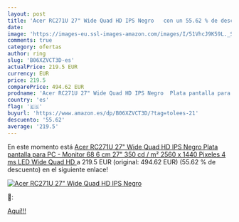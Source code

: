 ```yaml
---
layout: post
title: 'Acer RC271U 27" Wide Quad HD IPS Negro   con un 55.62 % de descuento'
date: 
image: 'https://images-eu.ssl-images-amazon.com/images/I/51VhcJ9K59L._SL200_.jpg'
comments: true
category: ofertas
author: ring
slug: 'B06XZVCT3D-es'
actualPrice: 219.5 EUR
currency: EUR
price: 219.5
comparePrice: 494.62 EUR
prodname: 'Acer RC271U 27" Wide Quad HD IPS Negro  Plata pantalla para PC - Monitor  68 6 cm  27"   350 cd / m²  2560 x 1440 Pixeles  4 ms  LED  Wide Quad HD '
country: 'es'
flag: '🇪🇸'
buyurl: 'https://www.amazon.es/dp/B06XZVCT3D/?tag=tolees-21'
descuento: '55.62'
average: '219.5'
---
```


En este momento está [Acer RC271U 27" Wide Quad HD IPS Negro  Plata pantalla para PC - Monitor  68 6 cm  27"   350 cd / m²  2560 x 1440 Pixeles  4 ms  LED  Wide Quad HD ](https://www.amazon.es/dp/B06XZVCT3D/?tag=tolees-21) a 219.5 EUR (original: 494.62 EUR) (55.62 %  de descuento) en el siguiente enlace!

[![Acer RC271U 27" Wide Quad HD IPS Negro  ](https://images-eu.ssl-images-amazon.com/images/I/51VhcJ9K59L._SL200_.jpg)](https://www.amazon.es/dp/B06XZVCT3D/?tag=tolees-21)

🔎:


[Aquí!!!](https://www.amazon.es/dp/B06XZVCT3D/?tag=tolees-21)
